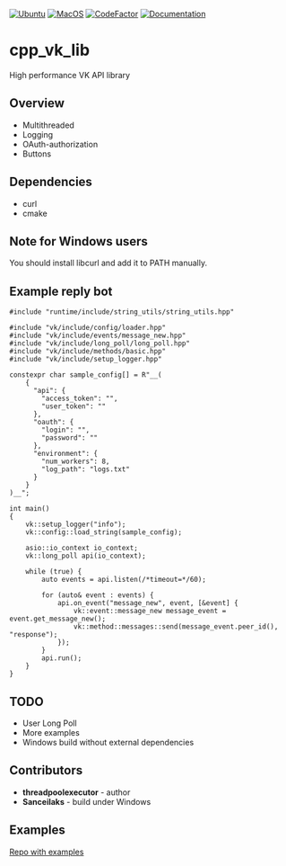 [![Ubuntu](https://github.com/threadpoolexecutor/cpp_vk_lib/workflows/Ubuntu/badge.svg)](https://github.com/threadpoolexecutor/cpp_vk_lib/actions?query=workflow%3AUbuntu)
[![MacOS](https://github.com/threadpoolexecutor/cpp_vk_lib/workflows/MacOS/badge.svg)](https://github.com/threadpoolexecutor/cpp_vk_lib/actions?query=workflow%3AMacOS)
[![CodeFactor](https://www.codefactor.io/repository/github/threadpoolexecutor/cpp_vk_lib/badge/main)](https://www.codefactor.io/repository/github/threadpoolexecutor/cpp_vk_lib/overview/main)
[![Documentation](https://img.shields.io/badge/docs-doxygen-blue.svg)](https://threadpoolexecutor.github.io/cpp_vk_lib/index.html)

# cpp_vk_lib
High performance VK API library

## Overview

* Multithreaded
* Logging
* OAuth-authorization
* Buttons

## Dependencies
* curl
* cmake

## Note for Windows users

You should install libcurl and add it to PATH manually.

## Example reply bot

```
#include "runtime/include/string_utils/string_utils.hpp"

#include "vk/include/config/loader.hpp"
#include "vk/include/events/message_new.hpp"
#include "vk/include/long_poll/long_poll.hpp"
#include "vk/include/methods/basic.hpp"
#include "vk/include/setup_logger.hpp"

constexpr char sample_config[] = R"__(
    {
      "api": {
        "access_token": "",
        "user_token": ""
      },
      "oauth": {
        "login": "",
        "password": ""
      },
      "environment": {
        "num_workers": 8,
        "log_path": "logs.txt"
      }
    }
)__";

int main()
{
    vk::setup_logger("info");
    vk::config::load_string(sample_config);

    asio::io_context io_context;
    vk::long_poll api(io_context);

    while (true) {
        auto events = api.listen(/*timeout=*/60);

        for (auto& event : events) {
            api.on_event("message_new", event, [&event] {
                vk::event::message_new message_event = event.get_message_new();
                vk::method::messages::send(message_event.peer_id(), "response");
            });
        }
        api.run();
    }
}
```

## TODO

* User Long Poll
* More examples
* Windows build without external dependencies

## Contributors

* **threadpoolexecutor** - author
* **Sanceilaks** - build under Windows


## Examples

[Repo with examples](https://github.com/threadpoolexecutor/example_cpp_vk_bot)
